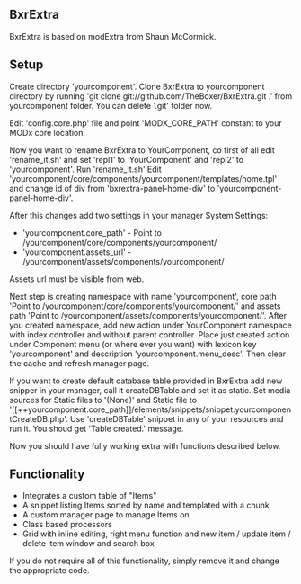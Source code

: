 ## BxrExtra

BxrExtra is based on modExtra from Shaun McCormick.

## Setup

Create directory 'yourcomponent'.
Clone BxrExtra to yourcomponent directory by running 'git clone git://github.com/TheBoxer/BxrExtra.git .' from yourcomponent folder.
You can delete '.git' folder now.

Edit 'config.core.php' file and point 'MODX_CORE_PATH' constant to your MODx core location.

Now you want to rename BxrExtra to YourComponent, co first of all edit 'rename_it.sh' and set 'repl1' to 'YourComponent' and 'repl2' to 'yourcomponent'.
Run 'rename_it.sh'
Edit 'yourcomponent/core/components/yourcomponent/templates/home.tpl' and change id of div from 'bxrextra-panel-home-div' to 'yourcomponent-panel-home-div'.

After this changes add two settings in your manager System Settings:

- 'yourcomponent.core_path' - Point to /yourcomponent/core/components/yourcomponent/
- 'yourcomponent.assets_url' - /yourcomponent/assets/components/yourcomponent/

Assets url must be visible from web.

Next step is creating namespace with name 'yourcomponent', core path 'Point to /yourcomponent/core/components/yourcomponent/' and assets path 'Point to /yourcomponent/assets/components/yourcomponent/'.
After you created namespace, add new action under YourComponent namespace with index controller and without parent controller.
Place just created action under Component menu (or where ever you want) with lexicon key 'yourcomponent' and description 'yourcomponent.menu_desc'.
Then clear the cache and refresh manager page.

If you want to create default database table provided in BxrExtra add new snipper in your manager, call it createDBTable and set it as static. Set media sources for Static files to '(None)' and Static file to '[[++yourcomponent.core_path]]/elements/snippets/snippet.yourcomponentCreateDB.php'.
Use 'createDBTable' snippet in any of your resources and run it. You shoud get 'Table created.' message.

Now you should have fully working extra with functions described below.

## Functionality

- Integrates a custom table of "Items"
- A snippet listing Items sorted by name and templated with a chunk
- A custom manager page to manage Items on
- Class based processors
- Grid with inline editing, right menu function and new item / update item / delete item window and search box

If you do not require all of this functionality, simply remove it and change the appropriate code.

